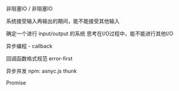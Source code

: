 非阻塞IO / 非阻塞IO

系统接受输入再输出的期间，能不能接受其他输入

确定一个进行 input/output 的系统
思考在I/O过程中，能不能进行其他I/O


异步编程 - callback

回调函数格式规范
error-first


异步并发
npm: asnyc.js
    thunk

Promise